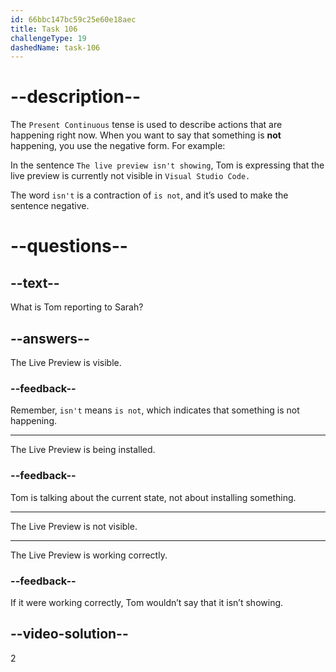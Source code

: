 ```yaml
---
id: 66bbc147bc59c25e60e18aec
title: Task 106
challengeType: 19
dashedName: task-106
---
```


<!-- Audio Reference:
Tom: The live preview isn't showing in Visual Studio Code. -->

# --description--

The `Present Continuous` tense is used to describe actions that are happening right now. When you want to say that something is **not** happening, you use the negative form. For example: 

In the sentence `The live preview isn't showing`, Tom is expressing that the live preview is currently not visible in `Visual Studio Code.` 

The word `isn't` is a contraction of `is not`, and it’s used to make the sentence negative.

# --questions--

## --text--

What is Tom reporting to Sarah?

## --answers--

The Live Preview is visible.

### --feedback--

Remember, `isn't` means `is not`, which indicates that something is not happening.

---

The Live Preview is being installed.

### --feedback--

Tom is talking about the current state, not about installing something.

---

The Live Preview is not visible.

---

The Live Preview is working correctly.

### --feedback--

If it were working correctly, Tom wouldn’t say that it isn’t showing.

## --video-solution--

2
